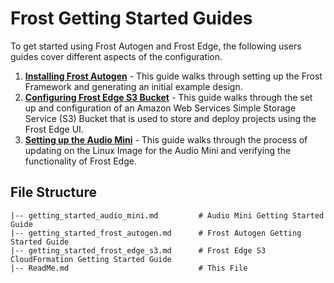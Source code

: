 # Frost Getting Started Guides
To get started using Frost Autogen and Frost Edge, the following users guides cover different aspects of the configuration.
1. **[Installing Frost Autogen](getting_started_frost_autogen.md)** - This guide walks through setting up the Frost Framework and generating an initial example design.
2. **[Configuring Frost Edge S3 Bucket](getting_started_frost_edge_s3.md)** - This guide walks through the set up and configuration of an Amazon Web Services Simple Storage Service (S3) Bucket that is used to store and deploy projects using the Frost Edge UI.
3. **[Setting up the Audio Mini](getting_started_audio_mini.md)** - This guide walks through the process of updating on the Linux Image for the Audio Mini and verifying the functionality of Frost Edge.
## File Structure
    |-- getting_started_audio_mini.md         # Audio Mini Getting Started Guide
    |-- getting_started_frost_autogen.md      # Frost Autogen Getting Started Guide
    |-- getting_started_frost_edge_s3.md      # Frost Edge S3 CloudFormation Getting Started Guide
    |-- ReadMe.md                             # This File